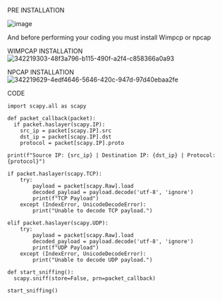 PRE INSTALLATION

![image](https://github.com/user-attachments/assets/fb5929d1-8432-4dce-86bc-d35031e25858)

And before performing your coding you must install Wimpcp or npcap

WIMPCAP INSTALLATION
![342219303-48f3a796-b115-490f-a2f4-c858366a0a93](https://github.com/user-attachments/assets/d5513597-d139-41cc-9cf9-88e8dbc9d651)

NPCAP INSTALLATION
![342219629-4edf4646-5646-420c-947d-97d40ebaa2fe](https://github.com/user-attachments/assets/90c00d74-6592-450a-90a4-ce9473fade52)

CODE

    import scapy.all as scapy

    def packet_callback(packet):
      if packet.haslayer(scapy.IP):
        src_ip = packet[scapy.IP].src
        dst_ip = packet[scapy.IP].dst
        protocol = packet[scapy.IP].proto

    print(f"Source IP: {src_ip} | Destination IP: {dst_ip} | Protocol: {protocol}")

    if packet.haslayer(scapy.TCP):
        try:
            payload = packet[scapy.Raw].load
            decoded_payload = payload.decode('utf-8', 'ignore')
            print(f"TCP Payload")
        except (IndexError, UnicodeDecodeError):
            print("Unable to decode TCP payload.")

    elif packet.haslayer(scapy.UDP):
        try:
            payload = packet[scapy.Raw].load
            decoded_payload = payload.decode('utf-8', 'ignore')
            print(f"UDP Payload")
        except (IndexError, UnicodeDecodeError):
            print("Unable to decode UDP payload.")

    def start_sniffing():
      scapy.sniff(store=False, prn=packet_callback)
    
    start_sniffing()
